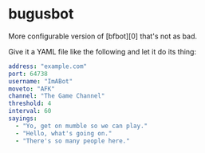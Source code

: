 # bugusbot

More configurable version of [bfbot][0] that's not as bad.

Give it a YAML file like the following and let it do its thing:

```yaml
address: "example.com"
port: 64738
username: "ImABot"
moveto: "AFK"
channel: "The Game Channel"
threshold: 4
interval: 60
sayings:
  - "Yo, get on mumble so we can play."
  - "Hello, what's going on."
  - "There's so many people here."
```
